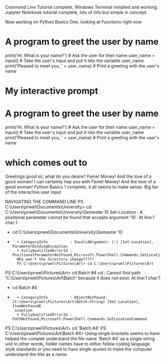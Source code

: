 Command Line Tutorial complete, Windows Terminal installed and working. 
Jupyter Notebook tutorial complete, lots of info but simple in concept.

Now working on Python Basics One, looking at Functions right now
# A program to greet the user by name
print('Hi. What is your name?') # Ask the user for their name
user_name = input() # Take the user's input and put it into the variable user_name
print('Pleased to meet you, ' + user_name) # Print a greeting with the user's name
# My interactive prompt
# A program to greet the user by name
print('Hi. What is your name?') # Ask the user for their name
user_name = input() # Take the user's input and put it into the variable user_name
print('Pleased to meet you, ' + user_name) # Print a greeting with the user's name
# which comes out to 
Greetings good sir, what do you desire?
Fame! Money! And the love of a good woman!
I can certainly hep you with Fame! Money! And the love of a good woman!
Python Basics 1 complete, it all seems to make sense. Big fan of the interactive user input


NAVIGATING THE COMMAND LINE
PS C:\Users\prwel\Documents\University> cd C:\Users\prwel\Documents\University\Semester 10
Set-Location : A positional parameter cannot be found that accepts argument '10'.
At line:1 char:1
+ cd C:\Users\prwel\Documents\University\Semester 10
+ ~~~~~~~~~~~~~~~~~~~~~~~~~~~~~~~~~~~~~~~~~~~~~~~~~~
    + CategoryInfo          : InvalidArgument: (:) [Set-Location], ParameterBindingException
    + FullyQualifiedErrorId : PositionalParameterNotFound,Microsoft.PowerShell.Commands.SetLocationCommand
    Why won't the directory change?????
    PS C:\Users\prwel\Pictures\Art> cd C:\Users\prwel\Pictures\Art
PS C:\Users\prwel\Pictures\Art> cd Batch #4
cd : Cannot find path 'C:\Users\prwel\Pictures\Art\Batch' because it does not exist.
At line:1 char:1
+ cd Batch #4
+ ~~~~~~~~
    + CategoryInfo          : ObjectNotFound: (C:\Users\prwel\Pictures\Art\Batch:String) [Set-Location], ItemNotFoundE
   xception
    + FullyQualifiedErrorId : PathNotFound,Microsoft.PowerShell.Commands.SetLocationCommand

PS C:\Users\prwel\Pictures\Art> cd 'Batch #4'
PS C:\Users\prwel\Pictures\Art\Batch #4>
Using single brackets seems to have helped the compter understand the file name 'Batch #4' as a single string unit
In other words, folder names have to either follow coding language style standards or you need to have single quotes to make the computer understand the title as a name. 


    
